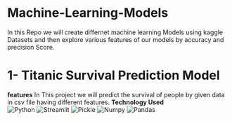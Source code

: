 # Machine-Learning-Models
In this Repo we will create differnet machine learning Models using kaggle Datasets and then explore various features of our models by accuracy and precision Score.
# 1- Titanic Survival Prediction Model
**features** In This project we will predict the survival of people by given data in csv file having different features.
**Technology Used** <br>
 ![Python](https://img.shields.io/badge/Python-306998?style=for-the-badge&logo=python&logoColor=white&color=306998)
 ![Streamlit](https://img.shields.io/badge/Streamlit-FF4B4F?style=for-the-badge&logo=streamlit&logoColor=white&color=FF4B4F)
 ![Pickle](https://img.shields.io/badge/Pickle-FFA500?style=for-the-badge&logo=python&logoColor=white&color=FFA500)
 ![Numpy](https://img.shields.io/badge/Numpy-FFA500?style=for-the-badge&logo=python&logoColor=white&color=FFC500)
 ![Pandas](https://img.shields.io/badge/Pandas-FDB500?style=for-the-badge&logo=python&logoColor=white&color=FFA500)
